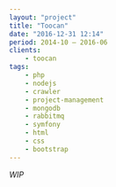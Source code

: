 ```yaml
---
layout: "project"
title: "Toocan"
date: "2016-12-31 12:14"
period: 2014-10 – 2016-06
clients:
    - toocan
tags:
    - php
    - nodejs
    - crawler
    - project-management
    - mongodb
    - rabbitmq
    - symfony
    - html
    - css
    - bootstrap
---
```

*WIP*

<!--
crawler
rabbitmq
distributedproject management

symfony
concept
-->
